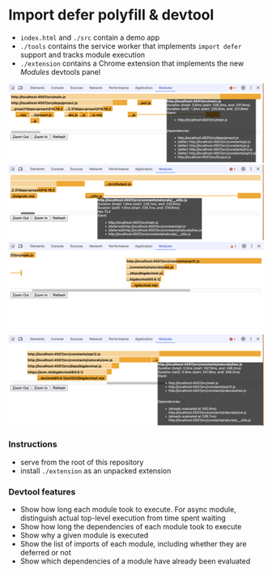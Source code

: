 # Import defer polyfill & devtool

- `index.html` and `./src` contain a demo app
- `./tools` contains the service worker that implements `import defer` support and tracks module execution
- `./extension` contains a Chrome extension that implements the new _Modules_ devtools panel

![Extension screenshot](./extension/screenshots/1.png)
![Extension screenshot](./extension/screenshots/2-tla-in-deferred.png)
![Extension screenshot](./extension/screenshots/3-defer-exec.png)
![Extension screenshot](./extension/screenshots/4-already-evaluated-deps.png)

### Instructions

- serve from the root of this repository
- install `./extension` as an unpacked extension

### Devtool features

- Show how long each module took to execute. For async module, distinguish actual top-level execution from time spent waiting
- Show how long the dependencies of each module took to execute
- Show why a given module is executed
- Show the list of imports of each module, including whether they are deferred or not
- Show which dependencies of a module have already been evaluated
